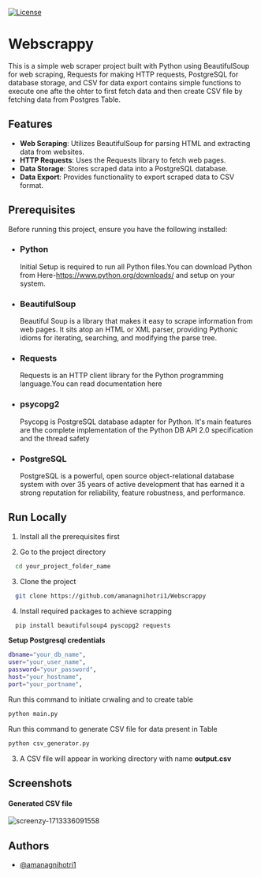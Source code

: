[![License](https://img.shields.io/badge/License-MIT-yellow.svg)](https://opensource.org/licenses/MIT)

# **Webscrappy**
This is a simple web scraper project built with Python using BeautifulSoup for web scraping, Requests for making HTTP requests, PostgreSQL for database storage, and CSV for data export contains simple functions to execute one afte the ohter to first fetch data and then create CSV file by fetching data from Postgres Table.



## Features
- **Web Scraping**: Utilizes BeautifulSoup for parsing HTML and extracting data from websites.
- **HTTP Requests**: Uses the Requests library to fetch web pages.
- **Data Storage**: Stores scraped data into a PostgreSQL database.
- **Data Export**: Provides functionality to export scraped data to CSV format.
## Prerequisites

Before running this project, ensure you have the following installed:

- ### Python 
    Initial Setup is required to run all Python files.You can download Python from Here-https://www.python.org/downloads/ and setup on your system.
  
- ### BeautifulSoup 
    Beautiful Soup is a library that makes it easy to scrape       information from web pages. It sits atop an HTML or XML parser, providing Pythonic idioms for iterating, searching, and modifying the parse tree. 
- ### Requests 
    Requests is an HTTP client library for the Python programming  language.You can read documentation here
- ### psycopg2  
    Psycopg is PostgreSQL database adapter for Python. It's main features are the complete implementation of the Python DB API 2.0 specification and the thread safety
- ### PostgreSQL 
    PostgreSQL is a powerful, open source object-relational database system with over 35 years of active development that has earned it a strong reputation for reliability, feature robustness, and performance.
## Run Locally

1. Install all the prerequisites first

2. Go to the project directory

```bash
  cd your_project_folder_name
```
3. Clone the project
```bash
  git clone https://github.com/amanagnihotri1/Webscrappy
```

4. Install required packages to achieve scrapping

```bash
  pip install beautifulsoup4 pyscopg2 requests
```
**Setup Postgresql credentials**

```bash
dbname="your_db_name",
user="your_user_name",
password="your_password",
host="your_hostname",
port="your_portname",
```
Run this command to initiate crwaling and to create table

```bash
python main.py
```
Run this command to generate CSV file for data present in Table

```bash
python csv_generator.py

```

3. A CSV file will appear in working directory with name **output.csv**

## Screenshots
 #### Generated CSV file
![screenzy-1713336091558](https://github.com/amanagnihotri1/Webscrappy/assets/69078309/2d66a8ef-4bed-459a-b52b-e51e582ac91b)


## Authors

- [@amanagnihotri1](https://www.github.com/amanagnihotri1)

